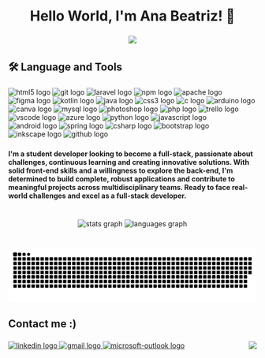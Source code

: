 <h1 align="center">Hello World, I'm Ana Beatriz! 🤗</h1>

###

<div align="center">
  <img height="200" src="https://media.giphy.com/media/v1.Y2lkPTc5MGI3NjExYTEyMDgzYWYzMTM4NTcwZGUwYWRjNTMwNjU4NjIwYmZmNTJiMDMyMSZlcD12MV9pbnRlcm5hbF9naWZzX2dpZklkJmN0PWc/L1R1tvI9svkIWwpVYr/giphy.gif"  />
</div>

###

<h2 align="left">🛠 Language and Tools</h2>

###

<div align="left">
  <img src="https://cdn.jsdelivr.net/gh/devicons/devicon/icons/html5/html5-original.svg" height="55" width="56" alt="html5 logo"  />
  <img src="https://cdn.jsdelivr.net/gh/devicons/devicon/icons/git/git-original.svg" height="55" width="56" alt="git logo"  />
  <img src="https://cdn.jsdelivr.net/gh/devicons/devicon/icons/laravel/laravel-plain.svg" height="55" width="56" alt="laravel logo"  />
  <img src="https://cdn.jsdelivr.net/gh/devicons/devicon/icons/npm/npm-original-wordmark.svg" height="55" width="56" alt="npm logo"  />
  <img src="https://cdn.jsdelivr.net/gh/devicons/devicon/icons/apache/apache-original.svg" height="55" width="56" alt="apache logo"  />
  <img src="https://cdn.jsdelivr.net/gh/devicons/devicon/icons/figma/figma-original.svg" height="55" width="56" alt="figma logo"  />
  <img src="https://cdn.jsdelivr.net/gh/devicons/devicon/icons/kotlin/kotlin-original.svg" height="55" width="56" alt="kotlin logo"  />
  <img src="https://cdn.jsdelivr.net/gh/devicons/devicon/icons/java/java-original.svg" height="55" width="56" alt="java logo"  />
  <img src="https://cdn.jsdelivr.net/gh/devicons/devicon/icons/css3/css3-original.svg" height="55" width="56" alt="css3 logo"  />
  <img src="https://cdn.jsdelivr.net/gh/devicons/devicon/icons/c/c-original.svg" height="55" width="56" alt="c logo"  />
  <img src="https://cdn.jsdelivr.net/gh/devicons/devicon/icons/arduino/arduino-original.svg" height="55" width="56" alt="arduino logo"  />
  <img src="https://cdn.jsdelivr.net/gh/devicons/devicon/icons/canva/canva-original.svg" height="55" width="56" alt="canva logo"  />
  <img src="https://cdn.jsdelivr.net/gh/devicons/devicon/icons/mysql/mysql-original.svg" height="55" width="56" alt="mysql logo"  />
  <img src="https://cdn.jsdelivr.net/gh/devicons/devicon/icons/photoshop/photoshop-plain.svg" height="55" width="56" alt="photoshop logo"  />
  <img src="https://cdn.jsdelivr.net/gh/devicons/devicon/icons/php/php-original.svg" height="55" width="56" alt="php logo"  />
  <img src="https://cdn.jsdelivr.net/gh/devicons/devicon/icons/trello/trello-plain.svg" height="55" width="56" alt="trello logo"  />
  <img src="https://cdn.jsdelivr.net/gh/devicons/devicon/icons/vscode/vscode-original.svg" height="55" width="56" alt="vscode logo"  />
  <img src="https://cdn.jsdelivr.net/gh/devicons/devicon/icons/azure/azure-original.svg" height="55" width="56" alt="azure logo"  />
  <img src="https://cdn.jsdelivr.net/gh/devicons/devicon/icons/python/python-original.svg" height="55" width="56" alt="python logo"  />
  <img src="https://cdn.jsdelivr.net/gh/devicons/devicon/icons/javascript/javascript-original.svg" height="55" width="56" alt="javascript logo"  />
  <img src="https://cdn.jsdelivr.net/gh/devicons/devicon/icons/android/android-original.svg" height="55" width="56" alt="android logo"  />
  <img src="https://cdn.jsdelivr.net/gh/devicons/devicon/icons/spring/spring-original.svg" height="55" width="56" alt="spring logo"  />
  <img src="https://cdn.jsdelivr.net/gh/devicons/devicon/icons/csharp/csharp-original.svg" height="55" width="56" alt="csharp logo"  />
  <img src="https://cdn.jsdelivr.net/gh/devicons/devicon/icons/bootstrap/bootstrap-original.svg" height="55" width="56" alt="bootstrap logo"  />
  <img src="https://cdn.jsdelivr.net/gh/devicons/devicon/icons/inkscape/inkscape-original.svg" height="55" width="56" alt="inkscape logo"  />
  <img src="https://cdn.jsdelivr.net/gh/devicons/devicon/icons/github/github-original.svg" height="55" width="56" alt="github logo"  />
</div>

###

<h4 align="left">I'm a student developer looking to become a full-stack, passionate about challenges, continuous learning and creating innovative solutions. With solid front-end skills and a willingness to explore the back-end, I'm determined to build complete, robust applications and contribute to meaningful projects across multidisciplinary teams. Ready to face real-world challenges and excel as a full-stack developer.</h4>

###

<br clear="both">

<div align="center">
  <img src="https://github-readme-stats.vercel.app/api?username=DevAnaBeatriz&hide_title=false&hide_rank=false&show_icons=false&include_all_commits=true&count_private=true&disable_animations=false&theme=dracula&locale=en&hide_border=true" height="130" alt="stats graph"  />
  <img src="https://github-readme-stats.vercel.app/api/top-langs?username=DevAnaBeatriz&locale=en&hide_title=false&layout=compact&card_width=320&langs_count=5&theme=dracula&hide_border=true" height="130" alt="languages graph"  />
</div>

###

<br clear="both">

<img src="https://raw.githubusercontent.com/DevAnaBeatriz/DevAnaBeatriz/output/snake.svg" alt="Snake animation" />

###

<h2 align="left">Contact me :)</h2>

###

<img align="right" height="50" src="https://img1.picmix.com/output/stamp/normal/0/6/3/6/2306360_91adf.gif"  />

###

<div align="left">
  <a href="https://www.linkedin.com/in/ana-beatriz-martins-batista/" target="_blank">
    <img src="https://img.shields.io/static/v1?message=LinkedIn&logo=linkedin&label=&color=0077B5&logoColor=white&labelColor=&style=flat" height="35" alt="linkedin logo"  />
  </a>
  <a href="mailto:ana.mb236@gmail.com" target="_blank">
    <img src="https://img.shields.io/static/v1?message=Gmail&logo=gmail&label=&color=D14836&logoColor=white&labelColor=&style=flat" height="35" alt="gmail logo"  />
  </a>
  <a href="mailto:ana.batista115@etec.sp.gov.br" target="_blank">
    <img src="https://img.shields.io/static/v1?message=Outlook&logo=microsoft-outlook&label=&color=0078D4&logoColor=white&labelColor=&style=flat" height="35" alt="microsoft-outlook logo"  />
  </a>
</div>

###
